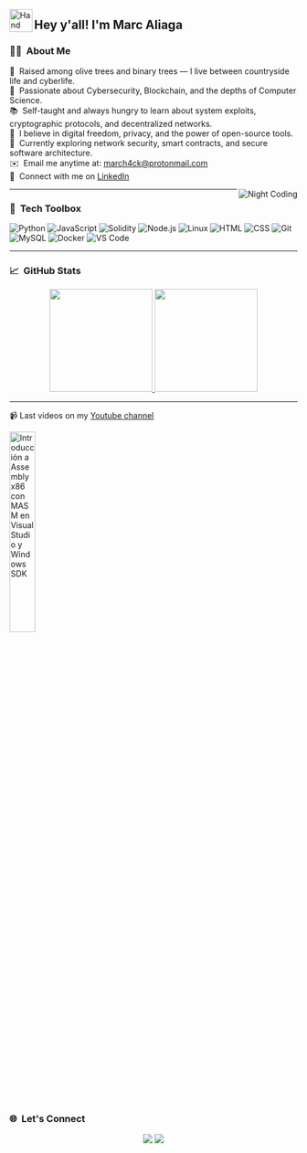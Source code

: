 <img alt="Hand Wave" src="./assets/Hand%20Wave.gif" width='40' align="left"/><h2>Hey y'all! I'm Marc Aliaga</h2>

### 👨‍💻 &nbsp;About Me

🌾 &nbsp;Raised among olive trees and binary trees — I live between countryside life and cyberlife.\
🔐 &nbsp;Passionate about Cybersecurity, Blockchain, and the depths of Computer Science.\
📚 &nbsp;Self-taught and always hungry to learn about system exploits, cryptographic protocols, and decentralized networks.\
🧠 &nbsp;I believe in digital freedom, privacy, and the power of open-source tools.\
🔭 &nbsp;Currently exploring network security, smart contracts, and secure software architecture.\
✉️ &nbsp;Email me anytime at: march4ck@protonmail.com\
🔗 &nbsp;Connect with me on [LinkedIn](https://www.linkedin.com/in/marc-aliaga-ciberseguridad)

<img alt="Night Coding" src="https://media0.giphy.com/media/v1.Y2lkPTc5MGI3NjExNDhhNGZhYTM5MTMwNzk1NTlmY2IzMDBjNDk2NWFjY2RjNjY0ZTUwYSZlcD12MV9pbnRlcm5hbF9naWZzX2dpZklkJmN0PWc/xT9Igq1jYMHeVazWUw/giphy.gif" align="right"/>

---

### 🧰 &nbsp;Tech Toolbox

![Python](https://img.shields.io/badge/-Python-05122A?style=flat&logo=python)
![JavaScript](https://img.shields.io/badge/-JavaScript-05122A?style=flat&logo=javascript)
![Solidity](https://img.shields.io/badge/-Solidity-05122A?style=flat&logo=solidity)
![Node.js](https://img.shields.io/badge/-Node.js-05122A?style=flat&logo=node.js)
![Linux](https://img.shields.io/badge/-Linux-05122A?style=flat&logo=linux)
![HTML](https://img.shields.io/badge/-HTML-05122A?style=flat&logo=HTML5)
![CSS](https://img.shields.io/badge/-CSS-05122A?style=flat&logo=CSS3)
![Git](https://img.shields.io/badge/-Git-05122A?style=flat&logo=git)
![MySQL](https://img.shields.io/badge/-MySQL-05122A?style=flat&logo=mysql)
![Docker](https://img.shields.io/badge/-Docker-05122A?style=flat&logo=docker)
![VS Code](https://img.shields.io/badge/-VS%20Code-05122A?style=flat&logo=visual-studio-code)

---

### 📈 &nbsp;GitHub Stats

<p align="center">
<a href="https://github.com/srdengi">
  <img height="180em" src="https://github-readme-stats-eight-theta.vercel.app/api?username=srdengi&show_icons=true&theme=algolia&include_all_commits=true&count_private=true"/>
  <img height="180em" src="https://github-readme-stats-eight-theta.vercel.app/api/top-langs/?username=srdengi&layout=compact&langs_count=8&theme=algolia"/>
</a>
</p>

---

📹 Last videos on my [Youtube channel](https://youtube.com/markh4ck?sub_confirmation=1)

<a href='https://www.youtube.com/watch?v=eqtWiryKf48&t=138s' target='_blank'>
  <img width='30%' src='https://i.ytimg.com/an_webp/eqtWiryKf48/mqdefault_6s.webp?du=3000&sqp=CMmq4cIG&rs=AOn4CLCQXfU6oxszxueINBkdDxFxAhHH1g' alt='Introducción a Assembly x86 con MASM en Visual Studio y Windows SDK' />
</a>

### 🌐 &nbsp;Let's Connect

<p align="center">
<a href="https://linkedin.com/in/marc-aliaga-ciberseguridad"><img src="https://img.shields.io/badge/-Marc%20Aliaga-0077B5?style=flat&logo=Linkedin&logoColor=white"/></a>
<a href="mailto:markh4ck@protonmail.com"><img src="https://img.shields.io/badge/-markh4ck@protonmail.com-D14836?style=flat&logo=Protonmail&logoColor=white"/></a>
</p>
